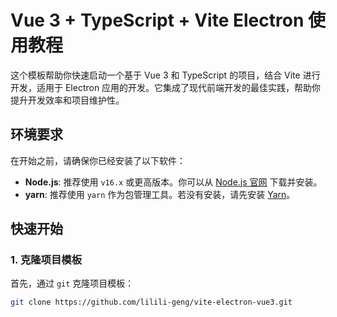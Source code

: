 # Vue 3 + TypeScript + Vite Electron 使用教程

这个模板帮助你快速启动一个基于 Vue 3 和 TypeScript 的项目，结合 Vite 进行开发，适用于 Electron 应用的开发。它集成了现代前端开发的最佳实践，帮助你提升开发效率和项目维护性。

## 环境要求

在开始之前，请确保你已经安装了以下软件：

- **Node.js**: 推荐使用 `v16.x` 或更高版本。你可以从 [Node.js 官网](https://nodejs.org/) 下载并安装。
- **yarn**: 推荐使用 `yarn` 作为包管理工具。若没有安装，请先安装 [Yarn](https://classic.yarnpkg.com/en/docs/install/)。

## 快速开始

### 1. 克隆项目模板

首先，通过 `git` 克隆项目模板：

```bash
git clone https://github.com/lilili-geng/vite-electron-vue3.git
